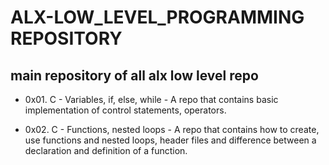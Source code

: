 # ALX-LOW_LEVEL_PROGRAMMING REPOSITORY

## main repository of all alx low level  repo

* 0x01. C - Variables, if, else, while - A repo that contains basic implementation of control statements, operators.

* 0x02. C - Functions, nested loops - A repo that contains how to create, use functions and nested loops, header files and difference between a declaration and definition of a function.

